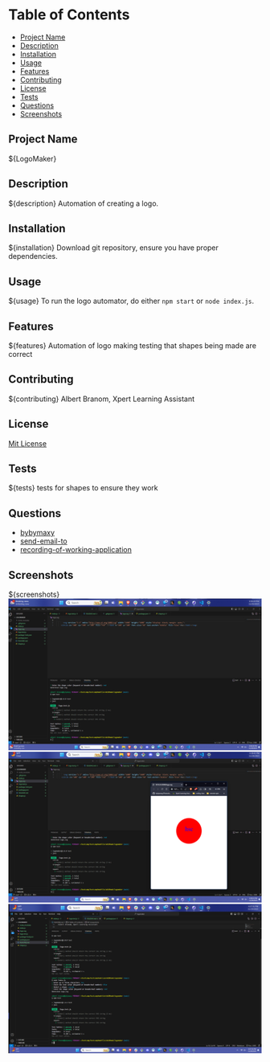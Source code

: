 # Table of Contents
- [Project Name](#project-name)
- [Description](#description)
- [Installation](#installation)
- [Usage](#usage)
- [Features](#features)
- [Contributing](#contributing)
- [License](#license)
- [Tests](#tests)
- [Questions](#questions)
- [Screenshots](#screenshots)

## Project Name
${LogoMaker}

## Description
${description}
Automation of creating a logo.

## Installation
${installation}
Download git repository, ensure you have proper dependencies.

## Usage
${usage}
To run the logo automator, do either `npm start` or `node index.js`.

## Features
${features}
Automation of logo making 
testing that shapes being made are correct

## Contributing
${contributing}
Albert Branom, Xpert Learning Assistant

## License
[Mit License](https://choosealicense.com/licenses/mit/#)

## Tests
${tests}
tests for shapes to ensure they work

## Questions
- [bybymaxy](https://github.com/bybymaxy/LogoMaker)
- [send-email-to](mailto:bybymaxy@gmail.com)
- [recording-of-working-application](https://watch.screencastify.com/v/9OuvJHxKn60iWTK00Lzn)

## Screenshots
${screenshots}
![screenshot1](./assets/Screenshot1.png)
![screenshot2](./assets/Screenshot2.png)
![screenshot3](./assets/Screenshot3.png)